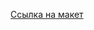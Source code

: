 [Ссылка на макет](https://www.figma.com/file/j0oj7nwq15OZddwm1dP1GT/demo-1?type=design&node-id=2-2814&mode=design&t=89uEBEkubaH3cpu1-0)